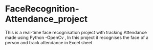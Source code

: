 # FaceRecognition-Attendance_project
This is a real-time face recognisation project with tracking  Attendance made using Python -OpenCv ,
In this project it recognises the face of a person and track attendance in Excel sheet
